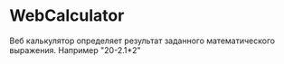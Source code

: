 # WebCalculator
Веб калькулятор определяет результат заданного математического выражения. Например "20-2.1*2"
